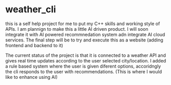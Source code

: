 # weather_cli
this is a self help project for me to put my C++ skills and working style of APIs.
I am plannign to make this a little AI driven product. I will soon integrate it with AI powered recommnedation system adn integrate AI cloud services.
The final step will be to try and execute this as a website (adding frontend and backend to it)

The current status of the project is that it is connected to a weather API and gives real time updates according to the user selected city/location. I added a rule based system where the user is given diferent options, accoridngly the cli responds to the user with recommendations. (This is where I would like to enhance using AI)
